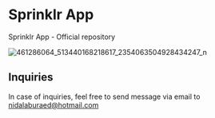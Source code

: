 # Sprinklr App
Sprinklr App - Official repository

![461286064_513440168218617_2354063504928434247_n](https://github.com/user-attachments/assets/628e1e3e-2286-4cda-99e4-7d2c0f584da9)

## Inquiries

In case of inquiries, feel free to send message via email to nidalaburaed@hotmail.com
